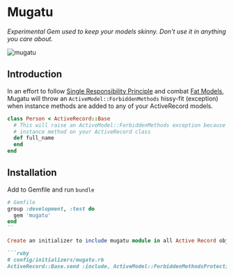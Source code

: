 # Mugatu

_Experimental Gem used to keep your models skinny. Don't use it in anything you care about._

![mugatu](http://www.brobible.com/files/uploads/images/bro-life/mugatu.jpg)

## Introduction

In an effort to follow [Single Responsibility Principle](http://www.oodesign.com/single-responsibility-principle.html) and combat [Fat Models](http://en.oreilly.com/rails2011/public/schedule/detail/18514), Mugatu will throw an `ActiveModel::ForbiddenMethods` hissy-fit (exception) when instance methods are added to any of your ActiveRecord models.

```ruby
class Person < ActiveRecord::Base
  # This will raise an ActiveModel::ForbiddenMethods exception because it's an
  # instance method on your ActiveRecord class
  def full_name
  end
end
```

## Installation

Add to Gemfile and run `bundle`

```ruby
# Gemfile
group :development, :test do
  gem 'mugatu'
end
``

Create an initializer to include mugatu module in all Active Record objects

```ruby
# config/initializers/mugatu.rb
ActiveRecord::Base.send :include, ActiveModel::ForbiddenMethodsProtection
```
